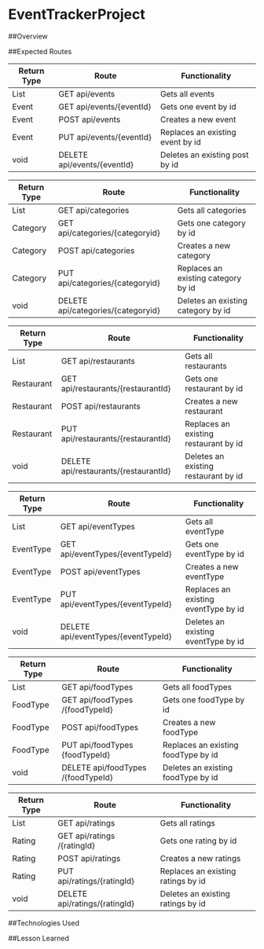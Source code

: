 # EventTrackerProject

##Overview


##Expected Routes

| Return Type | Route            | Functionality |
| ----------- | ---------------- |---------------|
| List<Event> | GET api/events    |Gets all events |
| Event   | GET api/events/{eventId}       |Gets one event by id|
| Event   | POST api/events       |Creates a new event|
| Event   | PUT api/events/{eventId}       |Replaces an existing event by id|
| void   | DELETE api/events/{eventId}      |Deletes an existing post by id|


| Return Type | Route            | Functionality |
| ----------- | ---------------- |---------------|
| List<Category> | GET api/categories    |Gets all categories|
| Category   | GET api/categories/{categoryid}       |Gets one category by id|
| Category   | POST api/categories       |Creates a new category|
| Category   | PUT api/categories/{categoryid}       |Replaces an existing category by id|
| void   | DELETE api/categories/{categoryid}      |Deletes an existing category by id|


| Return Type | Route            | Functionality |
| ----------- | ---------------- |---------------|
| List<Restaurant> | GET api/restaurants    |Gets all restaurants|
| Restaurant   | GET api/restaurants/{restaurantId}       |Gets one restaurant by id|
| Restaurant   | POST api/restaurants       |Creates a new restaurant |
| Restaurant   | PUT api/restaurants/{restaurantId}       |Replaces an existing restaurant  by id|
| void   | DELETE api/restaurants/{restaurantId}      |Deletes an existing restaurant  by id|


| Return Type | Route            | Functionality |
| ----------- | ---------------- |---------------|
| List<EventType> | GET api/eventTypes    |Gets all eventType |
| EventType   | GET api/eventTypes/{eventTypeId}       |Gets one eventType by id|
| EventType  | POST api/eventTypes       |Creates a new eventType|
| EventType   | PUT api/eventTypes/{eventTypeId}       |Replaces an existing eventType by id|
| void   | DELETE api/eventTypes/{eventTypeId}      |Deletes an existing eventType by id|

| Return Type | Route            | Functionality |
| ----------- | ---------------- |---------------|
| List<FoodType> | GET api/foodTypes   |Gets all foodTypes  |
| FoodType   | GET api/foodTypes /{foodTypeId}       |Gets one foodType  by id|
| FoodType  | POST api/foodTypes       |Creates a new foodType|
| FoodType  | PUT api/foodTypes {foodTypeId}       |Replaces an existing foodType by id|
| void   | DELETE api/foodTypes /{foodTypeId}      |Deletes an existing foodType by id|

| Return Type | Route            | Functionality |
| ----------- | ---------------- |---------------|
| List<Rating> | GET api/ratings   |Gets all ratings  |
| Rating   | GET api/ratings /{ratingId}       |Gets one rating  by id|
| Rating   | POST api/ratings       |Creates a new ratings |
| Rating   | PUT api/ratings/{ratingId}       |Replaces an existing ratings  by id|
| void   | DELETE api/ratings/{ratingId}      |Deletes an existing ratings  by id|

##Technologies Used


##Lesson Learned
